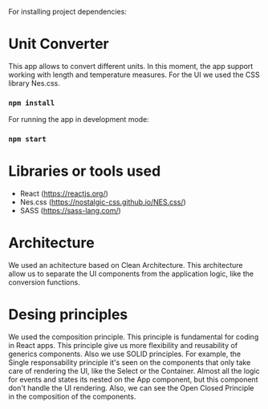 For installing project dependencies:

# Unit Converter

This app allows to convert different units. In this moment, the app support working with length and temperature measures. For the UI we used the CSS library Nes.css.

### `npm install`

For running the app in development mode:

### `npm start`

# Libraries or tools used

- React (https://reactjs.org/)
- Nes.css (https://nostalgic-css.github.io/NES.css/)
- SASS (https://sass-lang.com/)

# Architecture

We used an achitecture based on Clean Architecture. This architecture allow us to separate the UI components from the application logic, like the conversion functions.

# Desing principles

We used the composition principle. This principle is fundamental for coding in React apps. This principle give us more flexibility and reusability of generics components. Also we use SOLID principles. For example, the Single responsability principle it's seen on the components that only take care of rendering the UI, like the Select or the Container. Almost all the logic for events and states its nested on the App component, but this component don't handle the UI rendering. Also, we can see the Open Closed Principle in the composition of the components.
